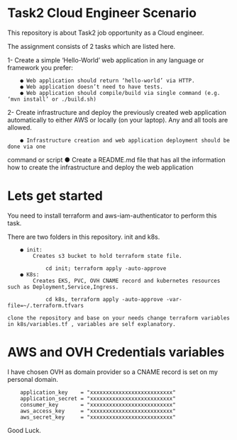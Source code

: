 # Task2 Cloud Engineer Scenario 

This repository is about Task2 job opportunity as a Cloud engineer. 

The assignment consists of 2 tasks which are listed here. 

   1- Create a simple ‘Hello-World’ web application in any language or framework you
prefer: 

        ● Web application should return ‘hello-world’ via HTTP.
        ● Web application doesn’t need to have tests.
        ● Web application should compile/build via single command (e.g. ‘mvn install’ or ./build.sh)

   2- Create infrastructure and deploy the previously created web application
automatically to either AWS or locally (on your laptop). Any and all tools are allowed.

        ● Infrastructure creation and web application deployment should be done via one
command or script
        ● Create a README.md file that has all the information how to create the
infrastructure and deploy the web application



# Lets get started 
You need to install terraform and aws-iam-authenticator to perform this task. 

There are two folders in this repository. init and k8s. 

        ● init: 
            Creates s3 bucket to hold terraform state file.

                cd init; terraform apply -auto-approve
        ● K8s:
            Creates EKS, PVC, OVH CNAME record and kubernetes resources such as Deployment,Service,Ingress. 

                cd k8s, terraform apply -auto-approve -var-file=~/.terraform.tfvars

    clone the repository and base on your needs change terraform variables in k8s/variables.tf , variables are self explanatory. 



# AWS and OVH Credentials variables  

I have chosen OVH as domain provider so a CNAME record is set on my personal domain. 

        application_key    = "xxxxxxxxxxxxxxxxxxxxxxxxxx"
        application_secret = "xxxxxxxxxxxxxxxxxxxxxxxxxx"
        consumer_key       = "xxxxxxxxxxxxxxxxxxxxxxxxxx"
        aws_access_key     = "xxxxxxxxxxxxxxxxxxxxxxxxxx"
        aws_secret_key     = "xxxxxxxxxxxxxxxxxxxxxxxxxx"

Good Luck. 




